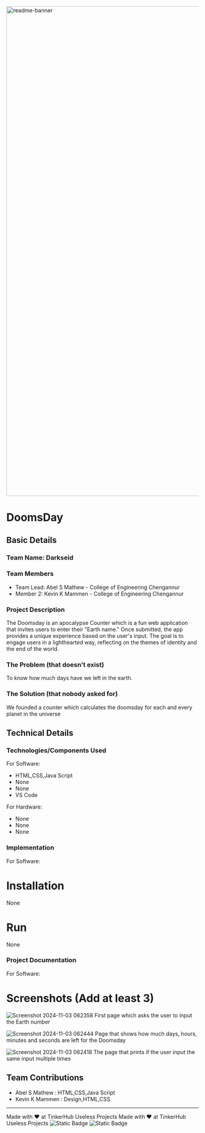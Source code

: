 <img width="1280" alt="readme-banner" src="https://github.com/user-attachments/assets/35332e92-44cb-425b-9dff-27bcf1023c6c">

# DoomsDay 

## Basic Details

### Team Name: Darkseid

### Team Members
- Team Lead: Abel S Mathew - College of Engineering Chengannur
- Member 2: Kevin K Mammen - College of Engineering Chengannur

### Project Description
The Doomsday is an apocalypse Counter which is a fun web application that invites users to enter their "Earth name." Once submitted, the app provides a unique experience based on the user's input. The goal is to engage users in a lighthearted way, reflecting on the themes of identity and the end of the world.

### The Problem (that doesn't exist)
To know how much days have we left in the earth.

### The Solution (that nobody asked for)
We founded a counter which calculates the doomsday for each and every planet in the universe

## Technical Details
### Technologies/Components Used
For Software:
- HTML,CSS,Java Script
- None
- None
- VS Code

For Hardware:
- None
- None
- None

### Implementation
For Software:
# Installation
None

# Run
None

### Project Documentation
For Software:

# Screenshots (Add at least 3)

![Screenshot 2024-11-03 062358](https://github.com/user-attachments/assets/c2c0f7a0-a391-47d1-b3a8-3d7358358a9f)
First page which asks the user to input the Earth number

![Screenshot 2024-11-03 062444](https://github.com/user-attachments/assets/ed0744be-5e92-432b-8c44-05197b655dab)
Page that shows how much days, hours, minutes and seconds are left for the Doomsday

![Screenshot 2024-11-03 062418](https://github.com/user-attachments/assets/8a54dc35-a05e-49ca-9e47-64e6728d8576)
The page that prints if the user input the same input multiple times

## Team Contributions
- Abel S Mathew : HTML,CSS,Java Script
- Kevin K Mammen : Design,HTML,CSS

---
Made with ❤️ at TinkerHub Useless Projects
Made with ❤️ at TinkerHub Useless Projects 
![Static Badge](https://img.shields.io/badge/TinkerHub-24?color=%23000000&link=https%3A%2F%2Fwww.tinkerhub.org%2F)
![Static Badge](https://img.shields.io/badge/UselessProject--24-24?link=https%3A%2F%2Fwww.tinkerhub.org%2Fevents%2FQ2Q1TQKX6Q%2FUseless%2520Projects)
